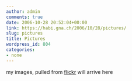 ```yaml
---
author: admin
comments: true
date: 2006-10-28 20:52:04+00:00
link: https://habi.gna.ch/2006/10/28/pictures/
slug: pictures
title: Pictures
wordpress_id: 804
categories:
- none
---
```


my images, pulled from [flickr](http://flickr.com) will arrive here
